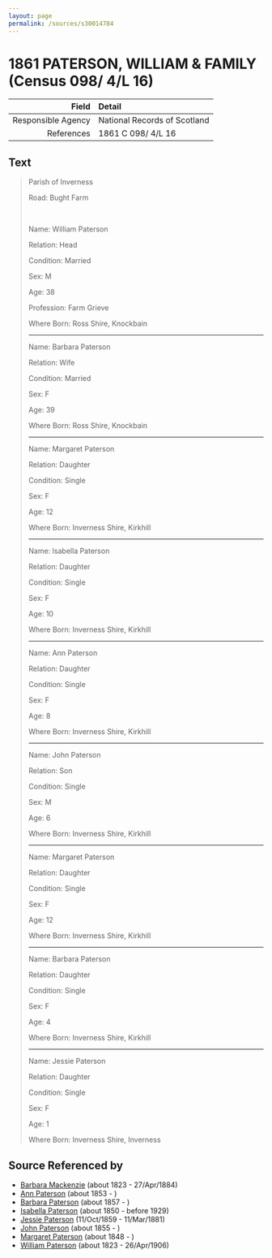 ```yaml
---
layout: page
permalink: /sources/s30014784
---
```


# 1861 PATERSON, WILLIAM & FAMILY (Census 098/ 4/L 16)

Field | Detail
---:|:---
Responsible Agency | National Records of Scotland
References | 1861 C 098/ 4/L 16

## Text

> Parish of Inverness
>
> Road: Bught Farm
>
> <br/>
>
> Name: William Paterson
>
> Relation: Head
>
> Condition: Married
>
> Sex: M
>
> Age: 38
>
> Profession: Farm Grieve
>
> Where Born: Ross Shire, Knockbain
>
> ---
>
> Name: Barbara Paterson
>
> Relation: Wife
>
> Condition: Married
>
> Sex: F
>
> Age: 39
>
> Where Born: Ross Shire, Knockbain
>
> ---
>
> Name: Margaret Paterson
>
> Relation: Daughter
>
> Condition: Single
>
> Sex: F
>
> Age: 12
>
> Where Born: Inverness Shire, Kirkhill
>
> ---
>
> Name: Isabella Paterson
>
> Relation: Daughter
>
> Condition: Single
>
> Sex: F
>
> Age: 10
>
> Where Born: Inverness Shire, Kirkhill
>
> ---
>
> Name: Ann Paterson
>
> Relation: Daughter
>
> Condition: Single
>
> Sex: F
>
> Age: 8
>
> Where Born: Inverness Shire, Kirkhill
>
> ---
>
> Name: John Paterson
>
> Relation: Son
>
> Condition: Single
>
> Sex: M
>
> Age: 6
>
> Where Born: Inverness Shire, Kirkhill
>
> ---
>
> Name: Margaret Paterson
>
> Relation: Daughter
>
> Condition: Single
>
> Sex: F
>
> Age: 12
>
> Where Born: Inverness Shire, Kirkhill
>
> ---
>
> Name: Barbara Paterson
>
> Relation: Daughter
>
> Condition: Single
>
> Sex: F
>
> Age: 4
>
> Where Born: Inverness Shire, Kirkhill
>
> ---
>
> Name: Jessie Paterson
>
> Relation: Daughter
>
> Condition: Single
>
> Sex: F
>
> Age: 1
>
> Where Born: Inverness Shire, Inverness
>

## Source Referenced by

* [Barbara Mackenzie](../people/@28263584@-barbara-mackenzie-b1823-d1884-4-27.md) (about 1823 - 27/Apr/1884)
* [Ann Paterson](../people/@11400006@-ann-paterson-b1853-d.md) (about 1853 - )
* [Barbara Paterson](../people/@65135072@-barbara-paterson-b1857-d.md) (about 1857 - )
* [Isabella Paterson](../people/@24882788@-isabella-paterson-b1850-d1929.md) (about 1850 - before 1929)
* [Jessie Paterson](../people/@992704@-jessie-paterson-b1859-10-11-d1881-3-11.md) (11/Oct/1859 - 11/Mar/1881)
* [John Paterson](../people/@54157362@-john-paterson-b1855-d.md) (about 1855 - )
* [Margaret Paterson](../people/@93188721@-margaret-paterson-b1848-d.md) (about 1848 - )
* [William Paterson](../people/@55148620@-william-paterson-b1823-d1906-4-26.md) (about 1823 - 26/Apr/1906)
